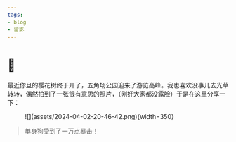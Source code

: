 ```yaml
---
tags:
- blog
- 留影
---
```


# 🌸

最近你旦的樱花树终于开了，五角场公园迎来了游览高峰。我也喜欢没事儿去光草转转，偶然拍到了一张很有意思的照片，（刚好大家都没露脸）于是在这里分享一下：

<figure markdown>
![](assets/2024-04-02-20-46-42.png){width=350}
</figure>

> 单身狗受到了一万点暴击！